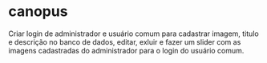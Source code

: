 # canopus
 Criar login de administrador e usuário comum para cadastrar imagem, titulo e descrição no banco de dados, editar, exluir e fazer um slider com as imagens cadastradas do administrador para o login do usuário comum.
